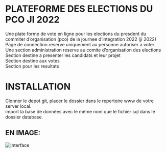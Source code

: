 # PLATEFORME DES ELECTIONS DU PCO JI 2022
Une plate forme de vote en ligne pour les elections du presdent du commiter d’organisation (pco) de la journee d’integration 2022 (ji 2022) <br>
Page de connection reserve uniquement au personne autoriser a voter<br>
Une section administration reserve au comite d’organisation des elections<br>
Section destine a presenter les candidats et leur projet<br>
Section destine aux votes<br>
Section pour les resultats<br>
# INSTALLATION
Clonner le depot git, placer le dossier dans le repertoire www de votre server local. <br> import la base de données avec le même nom que le fichier sql dans le dossier database. <br>
## EN IMAGE:
![interface ](/public/assets/media/demo1.gif)